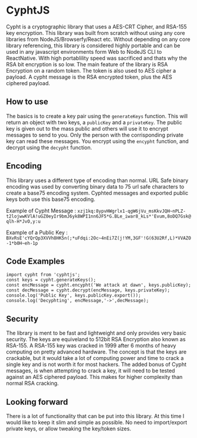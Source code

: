 # CyphtJS

Cypht is a cryptographic library that uses a AES-CRT Cipher, and RSA-155 key encryption. This library was built from scratch without using any core libraries from NodeJS/Browserfy/React etc. Without depending on any core library referencing, this library is considered highly portable and can be used in any javascript environments form Web to NodeJS CLI to ReactNative. With high portablility speed was sacrificed and thats why the RSA bit encryption is so low. The main feature of the library is RSA Encryption on a random token. The token is also used to AES cipher a payload. A cypht message is the RSA encrypted token, plus the AES ciphered payload.

## How to use
The basics is to create a key pair using the `generateKeys` function. This will return an object with two keys, a `publicKey` and a `privateKey`. The public key is given out to the mass public and others will use it to encrypt messages to send to you. Only the person with the corrisponding private key can read these messages. You encrypt using the `encypht` function, and decrypt using the `decypht` function.

## Encoding
This library uses a different type of encoding than normal. URL Safe binary encoding was used by converting binary data to 75 url safe characters to create a base75 encoding system. Cyphted messages and exported public keys both use this base75 encoding.

Example of Cypht Message : 
`xzj1kq:8ypvHWgrlx1-qgW6jVu_msKkvJQH~nPLZ-t2lojwwKVlA!uGZ0eyIr9bmJ6yk8WPI1nn6JF5*G.BLe_iwar8_kLs*'Evum,8oDQ7Gsk@qlh-H*JvO,y:u`

Example of a Public Key : 
`BXvRsE'cYQrQp3XVVh8HK5n(;*uFdqi:2Oc~4nEi7Z(j!YM,3GF'!G(63U2Rf,L)*VVAZO-1*b0H~eh-1p`

## Code Examples
```
import cypht from 'cyphtjs';
const keys = cypht.generateKeys();
const encMessage = cypht.encypht('We attack at dawn', keys.publicKey);
const decMessage = cypht.decrypt(encMessage, keys.privateKey);
console.log('Public Key', keys.publicKey.export());
console.log('Decyphting', encMessage,'->',decMessage);
```

## Security
The library is ment to be fast and lightweight and only provides very basic security. The keys are equiveland to 512bit RSA Encryption also known as RSA-155. A RSA-155 key was cracked in 1999 after 6 months of heavy computing on pretty advanced hardware. The concept is that the keys are crackable, but it would take a lot of computing power and time to crack a single key and is not worth it for most hackers. The added bonus of Cypht messages, is when attempting to crack a key, it will need to be tested against an AES ciphered payload. This makes for higher complexity than normal RSA cracking.

## Looking forward
There is a lot of functionality that can be put into this library. At this time I would like to keep it slim and simple as possible. No need to import/export private keys, or allow tweaking the key/token sizes.
